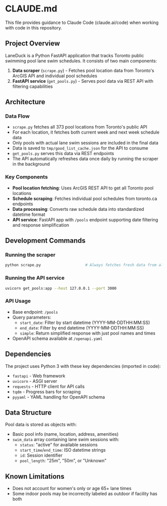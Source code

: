 # CLAUDE.md

This file provides guidance to Claude Code (claude.ai/code) when working with code in this repository.

## Project Overview

LaneDuck is a Python FastAPI application that tracks Toronto public swimming pool lane swim schedules. It consists of two main components:

1. **Data scraper** (`scrape.py`) - Fetches pool location data from Toronto's ArcGIS API and individual pool schedules
2. **FastAPI service** (`get_pools.py`) - Serves pool data via REST API with filtering capabilities

## Architecture

### Data Flow
- `scrape.py` fetches all 373 pool locations from Toronto's public API
- For each location, it fetches both current week and next week schedule data
- Only pools with actual lane swim sessions are included in the final data
- Data is saved to `tmp/good_list_cache.json` for the API to consume
- `get_pools.py` serves this data via REST endpoints
- The API automatically refreshes data once daily by running the scraper in the background

### Key Components
- **Pool location fetching**: Uses ArcGIS REST API to get all Toronto pool locations
- **Schedule scraping**: Fetches individual pool schedules from toronto.ca endpoints
- **Data processing**: Converts raw schedule data into standardized datetime format
- **API service**: FastAPI app with `/pools` endpoint supporting date filtering and response simplification

## Development Commands

### Running the scraper
```bash
python scrape.py                    # Always fetches fresh data from all 373 Toronto pool locations
```

### Running the API service
```bash
uvicorn get_pools:app --host 127.0.0.1 --port 3000
```

### API Usage
- Base endpoint: `/pools`
- Query parameters:
  - `start_date`: Filter by start datetime (YYYY-MM-DDTHH:MM:SS)
  - `end_date`: Filter by end datetime (YYYY-MM-DDTHH:MM:SS)
  - `simple`: Return simplified response with just pool names and times
- OpenAPI schema available at `/openapi.yaml`

## Dependencies

The project uses Python 3 with these key dependencies (imported in code):
- `fastapi` - Web framework
- `uvicorn` - ASGI server
- `requests` - HTTP client for API calls
- `tqdm` - Progress bars for scraping
- `pyyaml` - YAML handling for OpenAPI schema

## Data Structure

Pool data is stored as objects with:
- Basic pool info (name, location, address, amenities)
- `swim_data` array containing lane swim sessions with:
  - `status`: "active" for available sessions
  - `start_time`/`end_time`: ISO datetime strings
  - `id`: Session identifier
  - `pool_length`: "25m", "50m", or "Unknown"

## Known Limitations

- Does not account for women's only or age 65+ lane times
- Some indoor pools may be incorrectly labeled as outdoor if facility has both